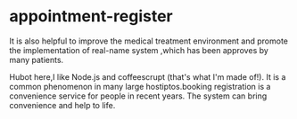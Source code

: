 # appointment-register
It is also helpful to improve the medical treatment environment and promote the implementation of real-name system ,which has been approves by many patients.

Hubot here,I like Node.js and coffeescrupt (that's what I'm made of!).
It is a common phenomenon in many large hostiptos.booking registration is a convenience service for people in recent years.
The system can bring convenience and help to life.
